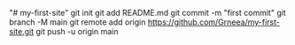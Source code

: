 "# my-first-site"  git init git add README.md git commit -m "first commit" git branch -M main git remote add origin https://github.com/Grneea/my-first-site.git git push -u origin main

